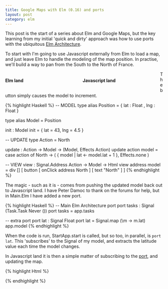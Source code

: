 ```yaml
---
title: Google Maps with Elm (0.16) and ports
layout: post
category: elm
---
```


This post is the start of a series about Elm and Google Maps, but the key learning from my initial 'quick and dirty' approach was how to use ports with the ubiquitous [Elm Architecture](https://github.com/evancz/elm-architecture-tutorial/).

To start with I'm going to use Javascript externally from Elm to load a map, and just leave Elm to handle the modeling of the map position. In practise, we'll build a way to pan from the South to the North of France.

<div id="elmContainer" class="lands" style="width:49%; float:left">
    <h4>Elm land</h4>
    <div id="elm"></div>
</div>

<div id="jsContainer" class="lands" style="width:49%; float:left">
    <h4>Javascript land</h4>
    <div id="map"></div>
</div>

<script type="text/javascript" src="/js/gmaps.js"></script>
<script src="//maps.googleapis.com/maps/api/js?key=AIzaSyBQ7rfAz9CP20XeFm54Yq72Lkv6aSY7QUg"></script>
<script type="text/javascript">
    var div = document.getElementById('elm');
    var mapDiv = document.getElementById('map');
    var map = Elm.embed(Elm.Main, div);

    map.ports.lat.subscribe(function(lat) {
        console.log("received", lat);
        var myLatlng = new google.maps.LatLng(lat, 5);
        gmap.setCenter(myLatlng);
    });

    var myLatlng = new google.maps.LatLng(43, 4.5);
    var mapOptions = {
      zoom: 6,
      center: myLatlng
    };
    console.log("loading", mapDiv);
    var gmap = new google.maps.Map(mapDiv, mapOptions);
</script>

The button simply causes the model to increment.

{% highlight Haskell %}
-- MODEL
type alias Position =
    { lat : Float
    , lng : Float
    }

type alias Model = Position

init : Model
init = { lat = 43, lng = 4.5 }

-- UPDATE
type Action =
      North

update : Action -> Model -> (Model, Effects Action)
update action model =
    case action of
        North -> ( { model | lat <- model.lat + 1 }, Effects.none )

-- VIEW
view : Signal.Address Action -> Model -> Html
view address model =
    div []
        [ button [ onClick address North ] [ text "North" ]
        ]
{% endhighlight %}

The magic - such as it is - comes from pushing the updated model back out to Javascript land. I have Peter Damoc to thank on the forums for help, but in Main.Elm I have added a new port.

{% highlight Haskell %}
-- Main Elm Architecture port
port tasks : Signal (Task.Task Never ())
port tasks =
  app.tasks

-- extra port
port lat : Signal Float
port lat = Signal.map (\m -> m.lat) app.model
{% endhighlight %}

When the code is run, StartApp.start is called, but so too, in parallel, is `port lat`. This 'subscribes' to the Signal of my model, and extracts the latitude value each time the model changes.

In Javascript land it is then a simple matter of subscribing to the [port](http://elm-lang.org/guide/interop), and updating the map.

{% highlight Html %}
<div id="elm"></div>
<div id="map"></div>
<script>
var div = document.getElementById('elm');
var mapDiv = document.getElementById('map');
var map = Elm.embed(Elm.Main, div);

map.ports.lat.subscribe(function(lat) {
    console.log("received", lat);
    var myLatlng = new google.maps.LatLng(lat, 5);
    gmap.setCenter(myLatlng);
});

var myLatlng = new google.maps.LatLng(43, 4.5);
var mapOptions = {
  zoom: 6,
  center: myLatlng
};
var gmap = new google.maps.Map(mapDiv, mapOptions);
</script>
{% endhighlight %}
